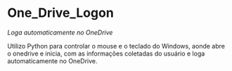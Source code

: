 # One_Drive_Logon

*Loga automaticamente no OneDrive* 


Utilizo Python para controlar o mouse e o teclado do Windows, aonde abre o onedrive e inicia, com as informações coletadas do usuário e loga automaticamente no OneDrive.
